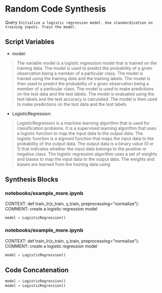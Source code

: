 # Random Code Synthesis
Query `Initialize a logistic regression model. Use standardization on training inputs. Train the model.`
## Script Variables
- model:<br>
>The variable model is a logistic regression model that is trained on the training data. The model is used to predict the probability of a given observation being a member of a particular class. The model is trained using the training data and the training labels. The model is then used to predict the probability of a given observation being a member of a particular class. The model is used to make predictions on the test data and the test labels. The model is evaluated using the test labels and the test accuracy is calculated. The model is then used to make predictions on the test data and the test labels
- LogisticRegression:<br>
>LogisticRegression is a machine learning algorithm that is used for classification problems. It is a supervised learning algorithm that uses a logistic function to map the input data to the output data. The logistic function is a sigmoid function that maps the input data to the probability of the output data. The output data is a binary value (0 or 1) that indicates whether the input data belongs to the positive or negative class. The logistic regression algorithm uses a set of weights and biases to map the input data to the output data. The weights and biases are learned from the training data using
## Synthesis Blocks
### notebooks/example_more.ipynb
CONTEXT: def train_lr(x_train, y_train, preprocessing="normalize"): COMMENT: create a logistic regression model
```python
model = LogisticRegression()
```

### notebooks/example_more.ipynb
CONTEXT: def train_lr(x_train, y_train, preprocessing="normalize"): COMMENT: create a logistic regression model
```python
model = LogisticRegression()
```

## Code Concatenation
```python
model = LogisticRegression()
model = LogisticRegression()
```
